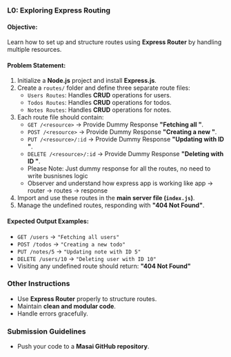### **L0: Exploring Express Routing**  

#### **Objective:**  
Learn how to set up and structure routes using **Express Router** by handling multiple resources.  

#### **Problem Statement:**  

1. Initialize a **Node.js** project and install **Express.js**.  
2. Create a `routes/` folder and define three separate route files:  
   - `Users Routes`: Handles **CRUD** operations for users.  
   - `Todos Routes`: Handles **CRUD** operations for todos.  
   - `Notes Routes`: Handles **CRUD** operations for notes.  
3. Each route file should contain:  
   - `GET /<resource>` → Provide Dummy Response **"Fetching all <resource>"**.  
   - `POST /<resource>` → Provide Dummy Response **"Creating a new <resource>"**.  
   - `PUT /<resource>/:id` → Provide Dummy Response **"Updating <resource> with ID <id>"**.  
   - `DELETE /<resource>/:id` → Provide Dummy Response **"Deleting <resource> with ID <id>"**.  
   - Please Note: Just dummy response for all the routes, no need to write busnisnes logic
   - Observer and understand how express app is working like app -> router -> routes -> response
4. Import and use these routes in the **main server file (`index.js`)**.  
5. Manage the undefined routes, responding with **"404 Not Found"**.  

#### **Expected Output Examples:**  
- `GET /users` → `"Fetching all users"`  
- `POST /todos` → `"Creating a new todo"`  
- `PUT /notes/5` → `"Updating note with ID 5"`  
- `DELETE /users/10` → `"Deleting user with ID 10"`  
- Visiting any undefined route should return: **"404 Not Found"**  

### **Other Instructions**  
- Use **Express Router** properly to structure routes.  
- Maintain **clean and modular code**.  
- Handle errors gracefully.  

### **Submission Guidelines**  
- Push your code to a **Masai GitHub repository**.  
